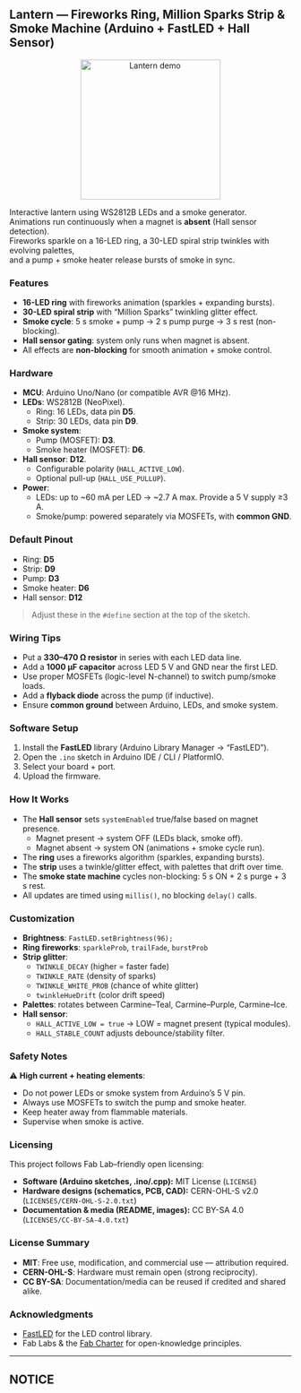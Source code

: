 ## Lantern — Fireworks Ring, Million Sparks Strip & Smoke Machine (Arduino + FastLED + Hall Sensor)

<p align="center">
  <img src="docs/smokey_lantern.gif" width="250" title="Lantern demo">
</p>

Interactive lantern using WS2812B LEDs and a smoke generator.  
Animations run continuously when a magnet is **absent** (Hall sensor detection).  
Fireworks sparkle on a 16-LED ring, a 30-LED spiral strip twinkles with evolving palettes,  
and a pump + smoke heater release bursts of smoke in sync.

### Features

* **16-LED ring** with fireworks animation (sparkles + expanding bursts).
* **30-LED spiral strip** with “Million Sparks” twinkling glitter effect.
* **Smoke cycle**: 5 s smoke + pump → 2 s pump purge → 3 s rest (non-blocking).
* **Hall sensor gating**: system only runs when magnet is absent.
* All effects are **non-blocking** for smooth animation + smoke control.

### Hardware

* **MCU**: Arduino Uno/Nano (or compatible AVR @16 MHz).
* **LEDs**: WS2812B (NeoPixel).
  * Ring: 16 LEDs, data pin **D5**.
  * Strip: 30 LEDs, data pin **D9**.
* **Smoke system**:
  * Pump (MOSFET): **D3**.
  * Smoke heater (MOSFET): **D6**.
* **Hall sensor**: **D12**.
  * Configurable polarity (`HALL_ACTIVE_LOW`).
  * Optional pull-up (`HALL_USE_PULLUP`).
* **Power**:
  * LEDs: up to ~60 mA per LED → ~2.7 A max. Provide a 5 V supply ≥3 A.
  * Smoke/pump: powered separately via MOSFETs, with **common GND**.

### Default Pinout

* Ring: **D5**  
* Strip: **D9**  
* Pump: **D3**  
* Smoke heater: **D6**  
* Hall sensor: **D12**

> Adjust these in the `#define` section at the top of the sketch.

### Wiring Tips

* Put a **330–470 Ω resistor** in series with each LED data line.  
* Add a **1000 µF capacitor** across LED 5 V and GND near the first LED.  
* Use proper MOSFETs (logic-level N-channel) to switch pump/smoke loads.  
* Add a **flyback diode** across the pump (if inductive).  
* Ensure **common ground** between Arduino, LEDs, and smoke system.

### Software Setup

1. Install the **FastLED** library (Arduino Library Manager → “FastLED”).  
2. Open the `.ino` sketch in Arduino IDE / CLI / PlatformIO.  
3. Select your board + port.  
4. Upload the firmware.

### How It Works

* The **Hall sensor** sets `systemEnabled` true/false based on magnet presence.  
  * Magnet present → system OFF (LEDs black, smoke off).  
  * Magnet absent → system ON (animations + smoke cycle run).  
* The **ring** uses a fireworks algorithm (sparkles, expanding bursts).  
* The **strip** uses a twinkle/glitter effect, with palettes that drift over time.  
* The **smoke state machine** cycles non-blocking: 5 s ON + 2 s purge + 3 s rest.  
* All updates are timed using `millis()`, no blocking `delay()` calls.

### Customization

* **Brightness**: `FastLED.setBrightness(96);`
* **Ring fireworks**: `sparkleProb`, `trailFade`, `burstProb`
* **Strip glitter**:
  * `TWINKLE_DECAY` (higher = faster fade)
  * `TWINKLE_RATE` (density of sparks)
  * `TWINKLE_WHITE_PROB` (chance of white glitter)
  * `twinkleHueDrift` (color drift speed)
* **Palettes**: rotates between Carmine–Teal, Carmine–Purple, Carmine–Ice.  
* **Hall sensor**:
  * `HALL_ACTIVE_LOW = true` → LOW = magnet present (typical modules).
  * `HALL_STABLE_COUNT` adjusts debounce/stability filter.

### Safety Notes

⚠️ **High current + heating elements**:
* Do not power LEDs or smoke system from Arduino’s 5 V pin.  
* Always use MOSFETs to switch the pump and smoke heater.  
* Keep heater away from flammable materials.  
* Supervise when smoke is active.  

### Licensing

This project follows Fab Lab–friendly open licensing:

* **Software (Arduino sketches, .ino/.cpp):** MIT License (`LICENSE`)  
* **Hardware designs (schematics, PCB, CAD):** CERN-OHL-S v2.0 (`LICENSES/CERN-OHL-S-2.0.txt`)  
* **Documentation & media (README, images):** CC BY-SA 4.0 (`LICENSES/CC-BY-SA-4.0.txt`)  

### License Summary

* **MIT**: Free use, modification, and commercial use — attribution required.  
* **CERN-OHL-S**: Hardware must remain open (strong reciprocity).  
* **CC BY-SA**: Documentation/media can be reused if credited and shared alike.  

### Acknowledgments

* [FastLED](https://fastled.io/) for the LED control library.  
* Fab Labs & the [Fab Charter](https://fabfoundation.org/about/fab-charter/) for open-knowledge principles.  

---

## NOTICE

